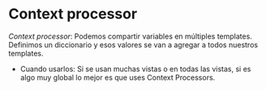 # Context processor 

_Context processor_: Podemos compartir variables en múltiples templates. Definimos un diccionario y esos valores se van a agregar a todos nuestros templates.

- Cuando usarlos: Si se usan muchas vistas o en todas las vistas, si es algo muy global lo mejor es que uses Context Processors.
